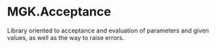 # MGK.Acceptance
Library oriented to acceptance and evaluation of parameters and given values, as well as the way to raise errors.
